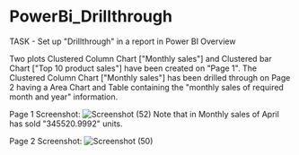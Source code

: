 # PowerBi_Drillthrough


TASK - Set up "Drillthrough" in a report in Power BI
Overview

Two plots Clustered Column Chart ["Monthly sales"] and Clustered bar Chart ["Top 10 product sales"] have been created on "Page 1".
The Clustered Column Chart ["Monthly sales"] has been drilled through on Page 2 having a Area Chart and Table containing the "monthly sales of required month and year" information.


Page 1 Screenshot:
![Screenshot (52)](https://user-images.githubusercontent.com/72401565/152756578-b472663e-cf8f-466f-aca2-49f08aadbc76.png)
Note that in Monthly sales of April has sold "345520.9992" units.

Page 2 Screenshot:
![Screenshot (50)](https://user-images.githubusercontent.com/72401565/152756812-35d0d0df-f3dc-4af6-beeb-4c0b92105058.png)



